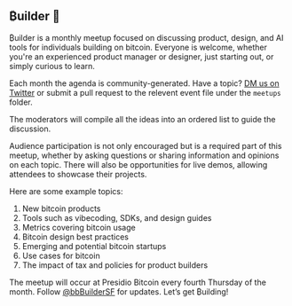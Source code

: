 ## ₿uilder 👋

₿uilder is a monthly meetup focused on discussing product, design, and AI tools for individuals building on bitcoin. Everyone is welcome, whether you're an experienced product manager or designer, just starting out, or simply curious to learn.

Each month the agenda is community-generated. Have a topic? [DM us on Twitter](https://x.com/bbBuilderSF) or submit a pull request to the relevent event file under the `meetups` folder.

The moderators will compile all the ideas into an ordered list to guide the discussion. 

Audience participation is not only encouraged but is a required part of this meetup, whether by asking questions or sharing information and opinions on each topic. There will also be opportunities for live demos, allowing attendees to showcase their projects.

Here are some example topics:
1. New bitcoin products
2. Tools such as vibecoding, SDKs, and design guides
3. Metrics covering bitcoin usage
4. Bitcoin design best practices
5. Emerging and potential bitcoin startups
6. Use cases for bitcoin
7. The impact of tax and policies for product builders

The meetup will occur at Presidio Bitcoin every fourth Thursday of the month. Follow [@bbBuilderSF](https://x.com/bbBuilderSF) for updates. Let’s get ₿uilding!
